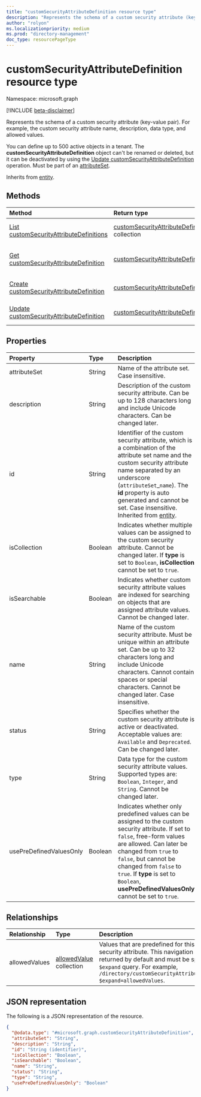 ```yaml
---
title: "customSecurityAttributeDefinition resource type"
description: "Represents the schema of a custom security attribute (key-value pair)."
author: "rolyon"
ms.localizationpriority: medium
ms.prod: "directory-management"
doc_type: resourcePageType
---
```


# customSecurityAttributeDefinition resource type

Namespace: microsoft.graph

[!INCLUDE [beta-disclaimer](../../includes/beta-disclaimer.md)]

Represents the schema of a custom security attribute (key-value pair). For example, the custom security attribute name, description, data type, and allowed values.

You can define up to 500 active objects in a tenant. The **customSecurityAttributeDefinition** object can't be renamed or deleted, but it can be deactivated by using the [Update customSecurityAttributeDefinition](../api/customsecurityattributedefinition-update.md) operation. Must be part of an [attributeSet](../resources/attributeset.md).

Inherits from [entity](../resources/entity.md).

## Methods

|Method|Return type|Description|
|:---|:---|:---|
|[List customSecurityAttributeDefinitions](../api/directory-list-customsecurityattributedefinitions.md)|[customSecurityAttributeDefinition](../resources/customsecurityattributedefinition.md) collection|Get a list of the [customSecurityAttributeDefinition](../resources/customsecurityattributedefinition.md) objects and their properties.|
|[Get customSecurityAttributeDefinition](../api/customsecurityattributedefinition-get.md)|[customSecurityAttributeDefinition](../resources/customsecurityattributedefinition.md)|Read the properties and relationships of a [customSecurityAttributeDefinition](../resources/customsecurityattributedefinition.md) object.|
|[Create customSecurityAttributeDefinition](../api/directory-post-customsecurityattributedefinitions.md)|[customSecurityAttributeDefinition](../resources/customsecurityattributedefinition.md)|Create a new [customSecurityAttributeDefinition](../resources/customsecurityattributedefinition.md) object.|
|[Update customSecurityAttributeDefinition](../api/customsecurityattributedefinition-update.md)|[customSecurityAttributeDefinition](../resources/customsecurityattributedefinition.md)|Update the properties of a [customSecurityAttributeDefinition](../resources/customsecurityattributedefinition.md) object.|

## Properties

|Property|Type|Description|
|:---|:---|:---|
|attributeSet|String|Name of the attribute set. Case insensitive.|
|description|String|Description of the custom security attribute. Can be up to 128 characters long and include Unicode characters. Can be changed later.|
|id|String|Identifier of the custom security attribute, which is a combination of the attribute set name and the custom security attribute name separated by an underscore (`attributeSet`_`name`). The **id** property is auto generated and cannot be set. Case insensitive. Inherited from [entity](../resources/entity.md).|
|isCollection|Boolean|Indicates whether multiple values can be assigned to the custom security attribute. Cannot be changed later. If **type** is set to `Boolean`, **isCollection** cannot be set to `true`.|
|isSearchable|Boolean|Indicates whether custom security attribute values are indexed for searching on objects that are assigned attribute values. Cannot be changed later.|
|name|String|Name of the custom security attribute. Must be unique within an attribute set. Can be up to 32 characters long and include Unicode characters. Cannot contain spaces or special characters. Cannot be changed later. Case insensitive.|
|status|String|Specifies whether the custom security attribute is active or deactivated. Acceptable values are: `Available` and `Deprecated`. Can be changed later.|
|type|String|Data type for the custom security attribute values. Supported types are: `Boolean`, `Integer`, and `String`. Cannot be changed later.|
|usePreDefinedValuesOnly|Boolean|Indicates whether only predefined values can be assigned to the custom security attribute. If set to `false`, free-form values are allowed. Can later be changed from `true` to `false`, but cannot be changed from `false` to `true`. If **type** is set to `Boolean`, **usePreDefinedValuesOnly** cannot be set to `true`. |

## Relationships

|Relationship|Type|Description|
|:---|:---|:---|
|allowedValues|[allowedValue](../resources/allowedvalue.md) collection|Values that are predefined for this custom security attribute. This navigation property is not returned by default and must be specified in an `$expand` query. For example, `/directory/customSecurityAttributeDefinitions?$expand=allowedValues`.|

## JSON representation

The following is a JSON representation of the resource.
<!-- {
  "blockType": "resource",
  "keyProperty": "id",
  "@odata.type": "microsoft.graph.customSecurityAttributeDefinition",
  "openType": false
}
-->
``` json
{
  "@odata.type": "#microsoft.graph.customSecurityAttributeDefinition",
  "attributeSet": "String",
  "description": "String",
  "id": "String (identifier)",
  "isCollection": "Boolean",
  "isSearchable": "Boolean",
  "name": "String",
  "status": "String",
  "type": "String",
  "usePreDefinedValuesOnly": "Boolean"
}
```

